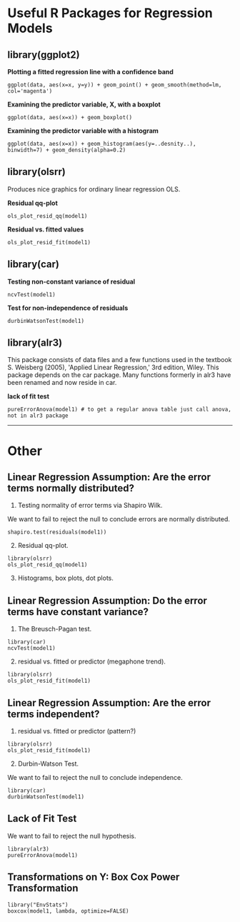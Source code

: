 # Useful R Packages for Regression Models

## library(ggplot2)

**Plotting a fitted regression line with a confidence band**

```
ggplot(data, aes(x=x, y=y)) + geom_point() + geom_smooth(method=lm, col='magenta')
```

**Examining the predictor variable, X, with a boxplot**

```
ggplot(data, aes(x=x)) + geom_boxplot()
```

**Examining the predictor variable with a histogram**

```
ggplot(data, aes(x=x)) + geom_histogram(aes(y=..desnity..), binwidth=7) + geom_density(alpha=0.2)
```

## library(olsrr)

Produces nice graphics for ordinary linear regression OLS. 

**Residual qq-plot**

```
ols_plot_resid_qq(model1) 
```

**Residual vs. fitted values**

```
ols_plot_resid_fit(model1)
```

## library(car)

**Testing non-constant variance of residual**

```
ncvTest(model1)
```

**Test for non-independence of residuals**

```
durbinWatsonTest(model1)
```

## library(alr3)

This package consists of data files and a few functions used in the textbook S. Weisberg (2005), 'Applied Linear Regression,' 3rd edition, Wiley. This package depends on the car package. Many functions formerly in alr3 have been renamed and now reside in car.

**lack of fit test**

```
pureErrorAnova(model1) # to get a regular anova table just call anova, not in alr3 package
```

---

# Other

## Linear Regression Assumption: Are the error terms normally distributed? 

1. Testing normality of error terms via Shapiro Wilk.

We want to fail to reject the null to conclude errors are normally distributed. 

```
shapiro.test(residuals(model1))
```

2. Residual qq-plot.

```
library(olsrr)
ols_plot_resid_qq(model1) 
```

3. Histograms, box plots, dot plots.

## Linear Regression Assumption: Do the error terms have constant variance?

1. The Breusch-Pagan test.

```
library(car)
ncvTest(model1)
```

2. residual vs. fitted or predictor (megaphone trend).

```
library(olsrr)
ols_plot_resid_fit(model1)
```

## Linear Regression Assumption: Are the error terms independent?

1. residual vs. fitted or predictor (pattern?)

```
library(olsrr)
ols_plot_resid_fit(model1)
```

2. Durbin-Watson Test. 

We want to fail to reject the null to conclude independence.

```
library(car)
durbinWatsonTest(model1)
```

## Lack of Fit Test

We want to fail to reject the null hypothesis.

```
library(alr3)
pureErrorAnova(model1)
```
## Transformations on Y: Box Cox Power Transformation

```
library("EnvStats")
boxcox(model1, lambda, optimize=FALSE)
```
